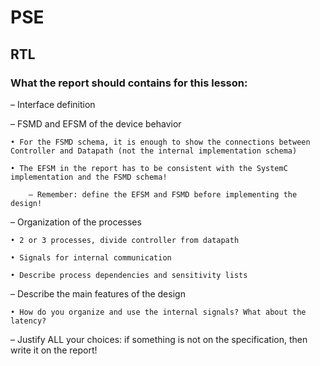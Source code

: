 # PSE

## RTL

### What the report should contains for this lesson:

– Interface definition

– FSMD and EFSM of the device behavior

	• For the FSMD schema, it is enough to show the connections between Controller and Datapath (not the internal implementation schema)

	• The EFSM in the report has to be consistent with the SystemC implementation and the FSMD schema!

		– Remember: define the EFSM and FSMD before implementing the design!

– Organization of the processes

	• 2 or 3 processes, divide controller from datapath

	• Signals for internal communication

	• Describe process dependencies and sensitivity lists

– Describe the main features of the design

	• How do you organize and use the internal signals? What about the latency?

– Justify ALL your choices: if something is not on the specification, then write it on the report!
